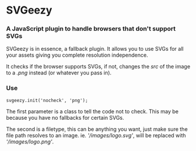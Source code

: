 # SVGeezy
### A JavaScript plugin to handle browsers that don't support SVGs

SVGeezy is in essence, a fallback plugin. It allows you to use SVGs for all your assets giving you complete resolution independence.

It checks if the browser supports SVGs, if not, changes the _src_ of the image to a _.png_ instead (or whatever you pass in).

### Use

	svgeezy.init('nocheck', 'png');
	
The first parameter is a class to tell the code not to check. This may be because you have no fallbacks for certain SVGs. 

The second is a filetype, this can be anything you want, just make sure the file path resolves to an image. ie. _'/images/logo.svg'_, will be replaced with _'/images/logo.png'_.